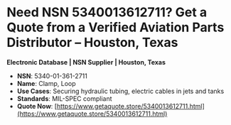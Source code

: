 # Need NSN 5340013612711? Get a Quote from a Verified Aviation Parts Distributor – Houston, Texas
**Electronic Database | NSN Supplier | Houston, Texas**

- **NSN**: 5340-01-361-2711  
- **Name**: Clamp, Loop  
- **Use Cases**: Securing hydraulic tubing, electric cables in jets and tanks  
- **Standards**: MIL-SPEC compliant  
- **Quote Now**: [https://www.getaquote.store/5340013612711.html](https://www.getaquote.store/5340013612711.html)
